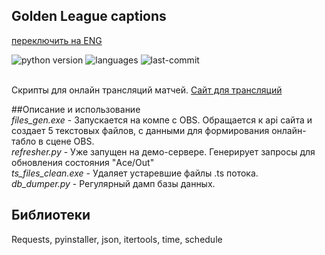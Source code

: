 ## Golden League captions                       
[переключить на ENG](README.md)

![python version](https://img.shields.io/badge/python-3.8.6-brightgreen)
![languages](https://img.shields.io/github/languages/top/geekk0/Golden_League_captions)
![last-commit](https://img.shields.io/github/last-commit/geekk0/Golden_League_captions)

<br>Скрипты для онлайн трансляций матчей. [Сайт для трансляций](https://github.com/geekk0/Golden_League_site)

##Описание и использование
<br>*files_gen.exe* - Запускается на компе с OBS. Обращается к api сайта и создает 5 текстовых файлов, с данными для формирования онлайн-табло в сцене OBS.
<br>*refresher.py* - Уже запущен на демо-сервере. Генерирует запросы для обновления состояния "Ace/Out"
<br>*ts_files_clean.exe* - Удаляет устаревшие файлы .ts потока.
<br>*db_dumper.py* - Регулярный дамп базы данных.

## Библиотеки

Requests, pyinstaller, json, itertools, time, schedule
